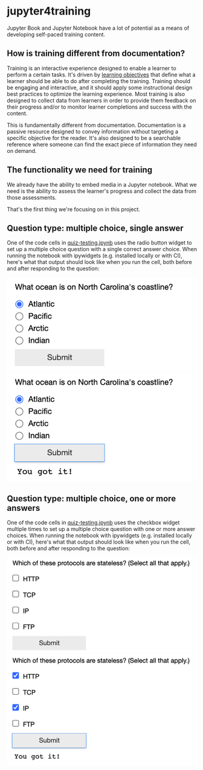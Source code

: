 # jupyter4training

Jupyter Book and Jupyter Notebook have a lot of potential as a means of developing self-paced training content.

## How is training different from documentation?

Training is an interactive experience designed to enable a learner to perform a certain tasks. It's driven by [learning objectives](https://www.cmu.edu/teaching/designteach/design/learningobjectives.html) that define what a learner should be able to do after completing the training. Training should be engaging and interactive, and it should apply some instructional design best practices to optimize the learning experience. Most training is also designed to collect data from learners in order to provide them feedback on their progress and/or to monitor learner completions and success with the content.

This is fundamentally different from documentation. Documentation is a passive resource designed to convey information without targeting a specific objective for the reader. It's also designed to be a searchable reference where someone can find the exact piece of information they need on demand.

## The functionality we need for training

We already have the ability to embed media in a Jupyter notebook. What we need is the ability to assess the learner's progress and collect the data from those assessments.

That's the first thing we're focusing on in this project.

## Question type: multiple choice, single answer

One of the code cells in [quiz-testing.jpynb](https://github.com/stefwrite/jupyter4training/blob/main/quiz-testing.ipynb) uses the radio button widget to set up a multiple choice question with a single correct answer choice. When running the notebook with ipywidgets (e.g. installed locally or with CI), here's what that output should look like when you run the cell, both before and after responding to the question:

<img src="images/jupyter-question-multiplechoicesingleanswer.png">

<img src="images/jupyter-question-multiplechoicesingleanswer-result.png">

## Question type: multiple choice, one or more answers

One of the code cells in [quiz-testing.jpynb](https://github.com/stefwrite/jupyter4training/blob/main/quiz-testing.ipynb) uses the checkbox widget multiple times to set up a multiple choice question with one or more answer choices. When running the notebook with ipywidgets (e.g. installed locally or with CI), here's what that output should look like when you run the cell, both before and after responding to the question:

<img src="images/jupyter-question-multiplechoicemultipleanswer.png">

<img src="images/jupyter-question-multiplechoicemultipleanswer-result.png">
